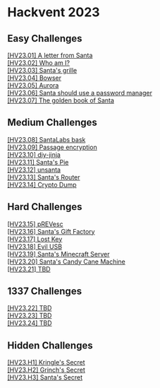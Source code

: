 # Hackvent 2023

## Easy Challenges

[[HV23.01] A letter from Santa](./01/)<br>
[[HV23.02] Who am I?](./02/)<br>
[[HV23.03] Santa's grille](./03/)<br>
[[HV23.04] Bowser](./04/)<br>
[[HV23.05] Aurora](./05/)<br>
[[HV23.06] Santa should use a password manager](./06/)<br>
[[HV23.07] The golden book of Santa](./07/)<br>

## Medium Challenges

[[HV23.08] SantaLabs bask](./08/)<br>
[[HV23.09] Passage encryption](./09/)<br>
[[HV23.10] diy-jinja](./10/)<br>
[[HV23.11] Santa's Pie](./11/)<br>
[[HV23.12] unsanta](./12/)<br>
[[HV23.13] Santa's Router](./13/)<br>
[[HV23.14] Crypto Dump](./14/)<br>

## Hard Challenges

[[HV23.15] pREVesc](./15/)<br>
[[HV23.16] Santa's Gift Factory](./16/)<br>
[[HV23.17] Lost Key](./17/)<br>
[[HV23.18] Evil USB](./18/)<br>
[[HV23.19] Santa's Minecraft Server](./19/)<br>
[[HV23.20] Santa's Candy Cane Machine](./20/)<br>
[[HV23.21] TBD](./21/)<br>

## 1337 Challenges

[[HV23.22] TBD](./22/)<br>
[[HV23.23] TBD](./23/)<br>
[[HV23.24] TBD](./24/)<br>

## Hidden Challenges

[[HV23.H1] Kringle's Secret](./H1/)<br>
[[HV23.H2] Grinch's Secret](./H2/)<br>
[[HV23.H3] Santa's Secret](./H3/)<br>